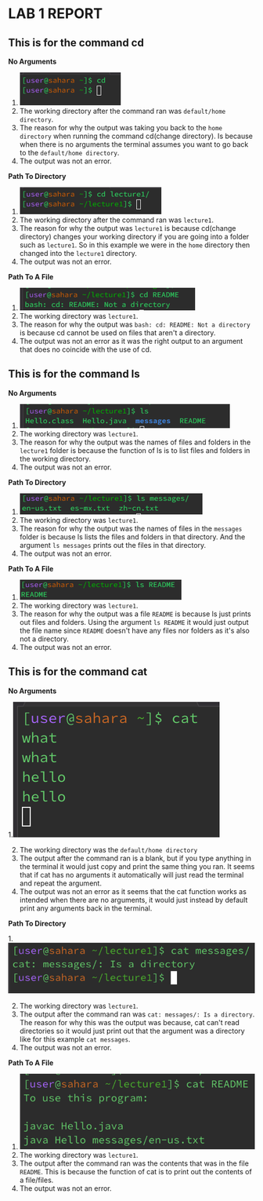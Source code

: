 # LAB 1 REPORT 

## This is for the command cd 


**No Arguments** 

1. ![Image](CdNoArgs.png) 
2. The working directory after the command ran was `default/home directory`.
3. The reason for why the output was taking you back to the `home directory` when running the command cd(change directory). Is because when there is no arguments the terminal assumes you want to go back to the `default/home directory`. 
4. The output was not an error.


**Path To Directory** 

1. ![Image](CdD.png)
2. The working directory after the command ran was `lecture1`.
3. The reason for why the output was `lecture1` is because cd(change directory) changes your working directory if you are going into a folder such as `lecture1`. So in this example we were in the `home` directory then changed into the `lecture1` directory. 
4. The output was not an error.


**Path To A File** 

1. ![Image](CDP.png)
2. The working directory was `lecture1`.
3. The reason for why the output was `bash: cd: README: Not a directory` is because cd cannot be used on files that aren't a directory.
4. The output was not an error as it was the right output to an argument that does no coincide with the use of cd.

## This is for the command ls 

**No Arguments** 

1. ![Image](LsNoArgs.png)
2. The working directory was `lecture1`.
3. The reason for why the output was the names of files and folders in the `lecture1` folder is because the function of ls is to list files and folders in the working directory.
4. The output was not an error. 

**Path To Directory** 

1. ![Image](LsD.png)
2. The working directory was `lecture1`.
3. The reason for why the output was the names of files in the `messages` folder is because ls lists the files and folders in that directory. And the argument `ls messages` prints out the files in that directory. 
4. The output was not an error.

**Path To A File** 

1. ![Image](LsP.png)
2. The working directory was `lecture1`.
3. The reason for why the output was a file `README` is because ls just prints out files and folders. Using the argument `ls README` it would just output the file name since `README` doesn't have any files nor folders as it's also not a directory.
4. The output was not an error.

## This is for the command cat 

**No Arguments** 

 1.![Image](CatNoArgs.png)

2. The working directory was the `default/home directory`
3. The output after the command ran is a blank, but if you type anything in the terminal it would just copy and print the same thing you ran. It seems that if cat has no arguments it automatically will just read the terminal and repeat the argument. 
4. The output was not an error as it seems that the cat function works as intended when there are no arguments, it would just instead by default print any arguments back in the terminal. 

**Path To Directory** 

 1.![Image](CatD.png)

2. The working directory was `lecture1`. 
3. The output after the command ran was `cat: messages/: Is a directory`. The reason for why this was the output was because, cat can't read directories so it would just print out that the argument was a directory like for this example `cat messages`. 
4. The output was not an error. 


**Path To A File** 

1. ![Image](CatP.png)
2. The working directory was `lecture1`.
3. The output after the command ran was the contents that was in the file `README`. This is because the function of cat is to print out the contents of a file/files.
4. The output was not an error.


